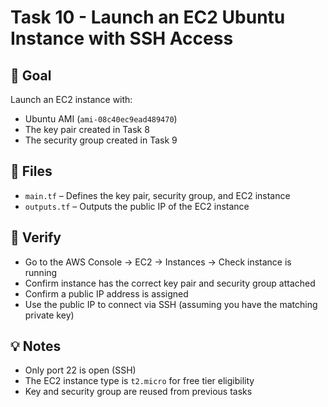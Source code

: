 # Task 10 - Launch an EC2 Ubuntu Instance with SSH Access

## 🎯 Goal
Launch an EC2 instance with:
- Ubuntu AMI (`ami-08c40ec9ead489470`)
- The key pair created in Task 8
- The security group created in Task 9

## 📁 Files
- `main.tf` – Defines the key pair, security group, and EC2 instance
- `outputs.tf` – Outputs the public IP of the EC2 instance

## 🧪 Verify
- Go to the AWS Console → EC2 → Instances → Check instance is running
- Confirm instance has the correct key pair and security group attached
- Confirm a public IP address is assigned
- Use the public IP to connect via SSH (assuming you have the matching private key)

## 💡 Notes
- Only port 22 is open (SSH)
- The EC2 instance type is `t2.micro` for free tier eligibility
- Key and security group are reused from previous tasks

